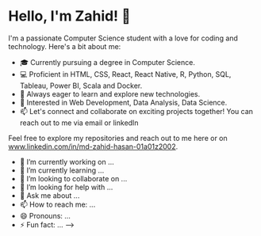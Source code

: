 # Hello, I'm Zahid! 👋

I'm a passionate Computer Science student with a love for coding and technology. Here's a bit about me:

- 🎓 Currently pursuing a degree in Computer Science.
- 💻 Proficient in HTML, CSS, React, React Native, R, Python, SQL, Tableau, Power BI, Scala and Docker.
- 🚀 Always eager to learn and explore new technologies.
- 🌟 Interested in Web Development, Data Analysis, Data Science.
- 📫 Let's connect and collaborate on exciting projects together! You can reach out to me via email or linkedIn

Feel free to explore my repositories and reach out to me here or on www.linkedin.com/in/md-zahid-hasan-01a01z2002.



- 🔭 I’m currently working on ...
- 🌱 I’m currently learning ...
- 👯 I’m looking to collaborate on ...
- 🤔 I’m looking for help with ...
- 💬 Ask me about ...
- 📫 How to reach me: ...
- 😄 Pronouns: ...
- ⚡ Fun fact: ...
-->
